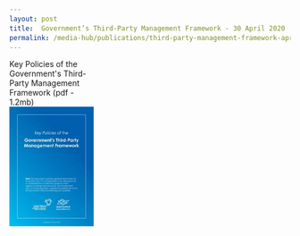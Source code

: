 ```yaml
---
layout: post
title:  Government’s Third-Party Management Framework - 30 April 2020
permalink: /media-hub/publications/third-party-management-framework-apr2020
---
```


<div style="width:30%"> 
 Key Policies of the Government's Third-Party Management Framework (pdf - 1.2mb)
</div>
<div style="width:30%"> 
 <a href="/files/publications/key-policies-third-party-framework.pdf" target="_blank"><img src="/images/our-smart-nation/key-policies-third-party-framework.jpeg"></a>
</div>
